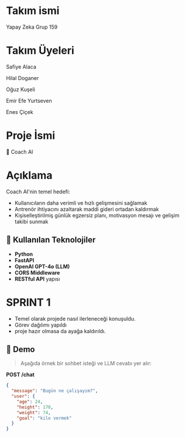 # Takım ismi

Yapay Zeka Grup 159

# Takım Üyeleri

Safiye Alaca

Hilal Doganer

Oğuz Kuşeli

Emir Efe Yurtseven

Enes Çiçek

# Proje İsmi 

🧠 Coach AI

# Açıklama

Coach AI'nin temel hedefi:
- Kullanıcıların daha verimli ve hızlı gelişmesini sağlamak
- Antrenör ihtiyacını azaltarak maddi gideri ortadan kaldırmak
- Kişiselleştirilmiş günlük egzersiz planı, motivasyon mesajı ve gelişim takibi sunmak

## 🧰 Kullanılan Teknolojiler

- **Python**  
- **FastAPI**  
- **OpenAI GPT-4o (LLM)**  
- **CORS Middleware**  
- **RESTful API** yapısı

# SPRINT 1 

- Temel olarak projede nasıl ilerleneceği konuşuldu.
- Görev dağılımı yapıldı
- proje hazır olmasa da ayağa kaldırıldı.

## 📸 Demo

> Aşağıda örnek bir sohbet isteği ve LLM cevabı yer alır:

**POST /chat**

```json
{
  "message": "Bugün ne çalışayım?",
  "user": {
    "age": 24,
    "height": 178,
    "weight": 74,
    "goal": "kilo vermek"
  }
}
